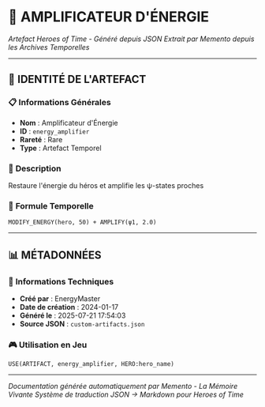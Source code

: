 # 💎 **AMPLIFICATEUR D'ÉNERGIE**
*Artefact Heroes of Time - Généré depuis JSON*
*Extrait par Memento depuis les Archives Temporelles*

---

## 🌟 **IDENTITÉ DE L'ARTEFACT**

### 📋 **Informations Générales**
- **Nom** : Amplificateur d'Énergie
- **ID** : `energy_amplifier`
- **Rareté** : Rare
- **Type** : Artefact Temporel

### 📖 **Description**
Restaure l'énergie du héros et amplifie les ψ-states proches


### 🔮 **Formule Temporelle**
```hots
MODIFY_ENERGY(hero, 50) + AMPLIFY(ψ1, 2.0)
```

---

## 📊 **MÉTADONNÉES**

### 🔧 **Informations Techniques**
- **Créé par** : EnergyMaster
- **Date de création** : 2024-01-17
- **Généré le** : 2025-07-21 17:54:03
- **Source JSON** : `custom-artifacts.json`

### 🎮 **Utilisation en Jeu**
```hots
USE(ARTIFACT, energy_amplifier, HERO:hero_name)
```

---

*Documentation générée automatiquement par Memento - La Mémoire Vivante*
*Système de traduction JSON → Markdown pour Heroes of Time*
